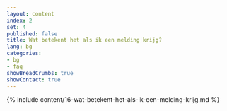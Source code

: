 ```yaml
---
layout: content
index: 2
set: 4
published: false
title: Wat betekent het als ik een melding krijg? 
lang: bg
categories:
- bg
- faq
showBreadCrumbs: true
showContact: true
---
```

{% include content/16-wat-betekent-het-als-ik-een-melding-krijg.md %}
